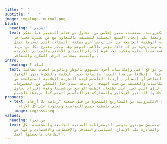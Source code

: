 ```yaml
---
title: "  "
subtitle: "    "
image: img/logo-journal.png
blurb:
  heading: " تقديم"
  text: جريدة إلكترونية  مستقلة، منبر إعلامي من  نحاول من خلاله التعبير عما نفكر
    فيه ونعمل على إيجاد الصيغ العملية لتطبيقه بالتعاون مع من يشترك معنا في
    الرؤية الوطنية الجامعة من أجل تونس أخرى ممكنة .المقالات التي نصدرها تمثل
    مانفكر فيه ومانرجوه من كل فاعل مؤمن بالأفضل لتونس وهى منبر مفتوح لكل من يريد
    المساهمة معنا بقلمه وفكره تحت شرط إحترام الميثاق الأخلاقي والمبدئي للجريدة
    والتقيد بمعاني الرقى الفكري والثقافي .
intro:
  heading: لماذا؟
  text: لأننا نؤمن بواقع أفضل وإمكانيات أخرى للنهوض بالوطن وبالوعي العام ثقافيا
    وإجتماعيا ..إنطلاقا من هذا المبدأ وإيمانا بدور الكلمة والفكرة ودون الوقوف
    على خط التنافس أو الصدام , أردنا التأسيس لهذه التجربة الإعلامية المتواضعة من
    حيث الإمكانيات والعميقة من حيث الهدف .أردناها لسان حال الممكن من المقترحات
    والحلول والرؤى التي تعبر على تطلعات الطيف الواسع من شعبنا وقوة إقتراح نحاول
    من خلالها التأثير الإيجابي والمشاركة في التأسيس لتونس كما يريدها الجميع.
products:
  - text: الجريدة الإلكترونية من المشاريع المنجزة من قبل جمعية "رياضة بلا أرقام"
      تعنى بتغطية جميع المواضيع ومفتوحة على كل الآراء.
    image: img/sss.svg
values:
  heading: من نحن؟
  text: مواطنون تونسيون مؤمنون بتونس الديمقراطية المدنية الجامعة والمحتضنة لكل
    طاقاتها والقادرة على الإبداع السياسي والثقافي والإجتماعي والإقتصادي و لها من
    الطاقات مايجعلها أفضل .
---
```

